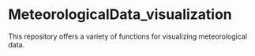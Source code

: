 # MeteorologicalData_visualization
This repository offers a variety of functions for visualizing meteorological data.
